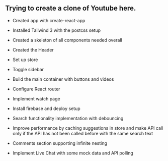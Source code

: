 ## Trying to create a clone of Youtube here.

- Created app with create-react-app
- Installed Tailwind 3 with the postcss setup
- Created a skeleton of all components needed overall
- Created the Header

- Set up store
- Toggle sidebar
- Build the main container with buttons and videos
- Configure React router
- Implement watch page

- Install firebase and deploy setup
- Search functionality implementation with debouncing
- Improve performance by caching suggestions in store and make API call only if the API has not been called before with the same search text
- Comments section supporting infinite nesting
- Implement Live Chat with some mock data and API polling